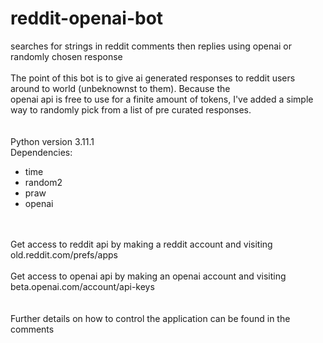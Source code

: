 # reddit-openai-bot
searches for strings in reddit comments then replies using openai or randomly chosen response
<br>
<br>The point of this bot is to give ai generated responses to reddit users around to world (unbeknownst to them).  Because the 
<br>openai api is free to use for a finite amount of tokens, I've added a simple way to randomly pick from a list of pre curated responses. 
<br>
<br>
<br>Python version 3.11.1
<br>Dependencies:
<br>
<ul>
  <li>time</li>
  <li>random2</li>
  <li>praw</li>
  <li>openai</li>
</ul>
<br>
<br>Get access to reddit api by making a reddit account and visiting old.reddit.com/prefs/apps
<br>
<br>Get access to openai api by making an openai account and visiting beta.openai.com/account/api-keys
<br>
<br>
<br>Further details on how to control the application can be found in the comments
